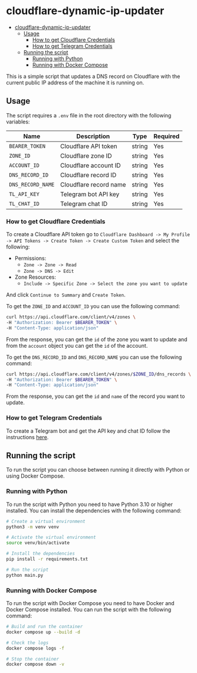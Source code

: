 # cloudflare-dynamic-ip-updater

- [cloudflare-dynamic-ip-updater](#cloudflare-dynamic-ip-updater)
  - [Usage](#usage)
    - [How to get Cloudflare Credentials](#how-to-get-cloudflare-credentials)
    - [How to get Telegram Credentials](#how-to-get-telegram-credentials)
  - [Running the script](#running-the-script)
    - [Running with Python](#running-with-python)
    - [Running with Docker Compose](#running-with-docker-compose)

This is a simple script that updates a DNS record on Cloudflare with the current public IP address of the machine it is
running on.

## Usage

The script requires a `.env` file in the root directory with the following variables:

| Name              | Description            | Type   | Required |
|-------------------|------------------------|--------|----------|
| `BEARER_TOKEN`    | Cloudflare API token   | string | Yes      |
| `ZONE_ID`         | Cloudflare zone ID     | string | Yes      |
| `ACCOUNT_ID`      | Cloudflare account ID  | string | Yes      |
| `DNS_RECORD_ID`   | Cloudflare record ID   | string | Yes      |
| `DNS_RECORD_NAME` | Cloudflare record name | string | Yes      |
| `TL_API_KEY`      | Telegram bot API key   | string | Yes      |
| `TL_CHAT_ID`      | Telegram chat ID       | string | Yes      |

### How to get Cloudflare Credentials

To create a Cloudflare API token go to `Cloudflare Dashboard -> My Profile -> API Tokens -> Create Token -> Create Custom Token` and select the following: 

- Permissions:
  - `Zone -> Zone -> Read`
  - `Zone -> DNS -> Edit`
- Zone Resources:
  - `Include -> Specific Zone -> Select the zone you want to update`

And click `Continue to Summary` and `Create Token`.

To get the `ZONE_ID` and `ACCOUNT_ID` you can use the following command:

```bash
curl https://api.cloudflare.com/client/v4/zones \
-H "Authorization: Bearer $BEARER_TOKEN" \
-H "Content-Type: application/json"
```

From the response, you can get the `id` of the zone you want to update and from the `account` object you can get the `id` of the account.

To get the `DNS_RECORD_ID` and `DNS_RECORD_NAME` you can use the following command:

```bash
curl https://api.cloudflare.com/client/v4/zones/$ZONE_ID/dns_records \ 
-H "Authorization: Bearer $BEARER_TOKEN" \
-H "Content-Type: application/json"
```

From the response, you can get the `id` and `name` of the record you want to update.

### How to get Telegram Credentials

To create a Telegram bot and get the API key and chat ID follow the instructions [here](https://core.telegram.org/bots/tutorial).

## Running the script

To run the script you can choose between running it directly with Python or using Docker Compose.

### Running with Python

To run the script with Python you need to have Python 3.10 or higher installed. You can install the dependencies with the following command:

```bash
# Create a virtual environment
python3 -m venv venv

# Activate the virtual environment
source venv/bin/activate

# Install the dependencies
pip install -r requirements.txt

# Run the script
python main.py
```

### Running with Docker Compose

To run the script with Docker Compose you need to have Docker and Docker Compose installed. You can run the script with the following command:

```bash
# Build and run the container
docker compose up --build -d

# Check the logs
docker compose logs -f

# Stop the container
docker compose down -v
```